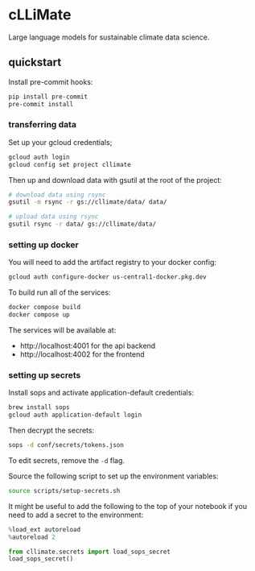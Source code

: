 # cLLiMate

Large language models for sustainable climate data science.

## quickstart

Install pre-commit hooks:

```bash
pip install pre-commit
pre-commit install
```

### transferring data

Set up your gcloud credentials;

```bash
gcloud auth login
gcloud config set project cllimate
```

Then up and download data with gsutil at the root of the project:

```bash
# download data using rsync
gsutil -m rsync -r gs://cllimate/data/ data/

# upload data using rsync
gsutil rsync -r data/ gs://cllimate/data/
```

### setting up docker

You will need to add the artifact registry to your docker config:

```bash
gcloud auth configure-docker us-central1-docker.pkg.dev
```

To build run all of the services:

```bash
docker compose build
docker compose up
```

The services will be available at:

- http://localhost:4001 for the api backend
- http://localhost:4002 for the frontend

### setting up secrets

Install sops and activate application-default credentials:

```bash
brew install sops
gcloud auth application-default login
```

Then decrypt the secrets:

```bash
sops -d conf/secrets/tokens.json
```

To edit secrets, remove the `-d` flag.

Source the following script to set up the environment variables:

```bash
source scripts/setup-secrets.sh
```

It might be useful to add the following to the top of your notebook if you need to add a secret to the environment:

```python
%load_ext autoreload
%autoreload 2

from cllimate.secrets import load_sops_secret
load_sops_secret()
```
